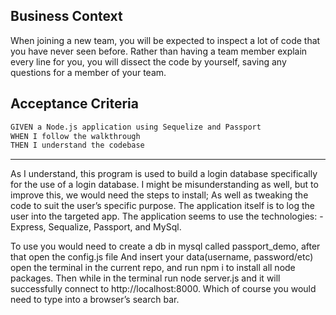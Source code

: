 ## Business Context
 
When joining a new team, you will be expected to inspect a lot of code that you have never seen before. Rather than having a team member explain every line for you, you will dissect the code by yourself, saving any questions for a member of your team.
 
## Acceptance Criteria
 
```md
GIVEN a Node.js application using Sequelize and Passport
WHEN I follow the walkthrough
THEN I understand the codebase
```
- - -


As I understand, this program is used to build a login database specifically for the use of a login database. 
I might be misunderstanding as well, but to improve this, we would need the steps to install; As well as tweaking the code to suit the user’s specific purpose.
The application itself is to log the user into the targeted app.
The application seems to use the technologies: -Express, Sequalize, Passport, and
MySql.

To use you would need to create a db in mysql called passport_demo, after that open the config.js file 
And insert your data(username, password/etc) open the terminal in the current repo, and run npm i to install all node packages. Then while in the terminal run node server.js and it will successfully connect to http://localhost:8000. Which of course you would need to type into a browser’s search bar.
